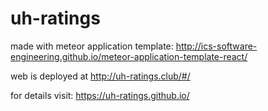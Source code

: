 # uh-ratings

made with meteor application template: http://ics-software-engineering.github.io/meteor-application-template-react/

web is deployed at http://uh-ratings.club/#/

for details visit: https://uh-ratings.github.io/
